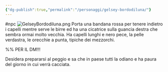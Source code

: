 ```yaml
---
{"dg-publish":true,"permalink":"/personaggi/gelsey-bordodiluna/"}
---
```


#npc 
![GelseyBordodiluna.png](/img/user/Images/GelseyBordodiluna.png)
Porta una bandana rossa per tenere indietro i capelli mentre serve le birre ed ha una cicatrice sulla guancia destra che sembra ormai molto vecchia. Ha capelli lunghi e nero pece, la pelle verdastra, le orecchie a punta, tipiche dei mezzorchi. 

%% PER IL DM!!! 

Desidera prepararsi al peggio e sa che in paese tutti la odiano e ha paura del giorno in cui verrà cacciata.